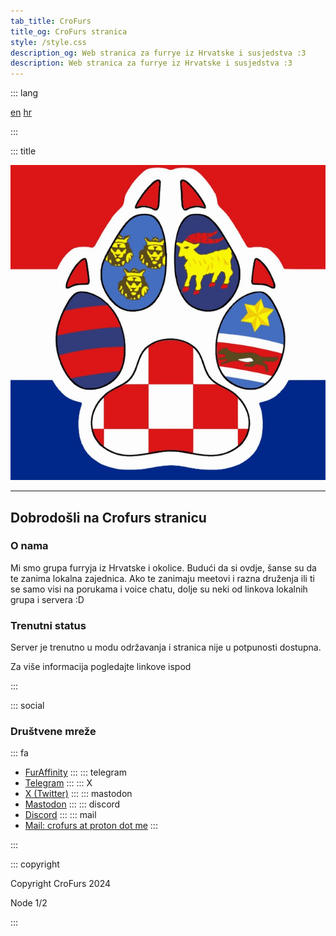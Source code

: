 ```yaml
---
tab_title: CroFurs
title_og: CroFurs stranica
style: /style.css
description_og: Web stranica za furrye iz Hrvatske i susjedstva :3
description: Web stranica za furrye iz Hrvatske i susjedstva :3
---
```


::: lang

[en](/index.html)
[hr](/index_hr.html)

:::


::: title

![](images/crofurs.jpg)

---

## Dobrodošli na Crofurs stranicu

### O nama

Mi smo grupa furryja iz Hrvatske i okolice. Budući da si ovdje, šanse su da te zanima lokalna zajednica. Ako te zanimaju meetovi i razna druženja ili ti se samo visi na porukama i voice chatu, dolje su neki od linkova lokalnih grupa i servera :D

### Trenutni status

Server je trenutno u modu održavanja i stranica nije u potpunosti dostupna.

Za više informacija pogledajte linkove ispod

:::



::: social

### Društvene mreže

::: fa
* [FurAffinity](https://www.furaffinity.net/user/croatianfurs)
:::
::: telegram
* [Telegram](https://t.me/crofurs)
:::
::: X
* [X (Twitter)](https://twitter.com/CroFurs)
:::
::: mastodon
* [Mastodon](https://mastodon.social/@crofurs)
:::
::: discord
* [Discord](https://discord.com/invite/8WbK5jvuBz)
:::
::: mail
* [Mail: crofurs at proton dot me]()
:::

:::

::: copyright

Copyright CroFurs 2024

Node 1/2

:::